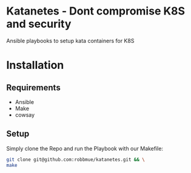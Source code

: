# Katanetes - Dont compromise K8S and security
Ansible playbooks to setup kata containers for K8S

# Installation
## Requirements
* Ansible
* Make
* cowsay
## Setup
Simply clone the Repo and run the Playbook with our Makefile:
```bash
git clone git@github.com:robbmue/katanetes.git && \
make
```
